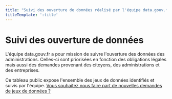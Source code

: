 ```yaml
---
title: "Suivi des ouverture de données réalisé par l'équipe data.gouv.fr"
titleTemplate: ':title'
---
```


<script setup>
import SuiviOuverture from './.vitepress/theme/components/SuiviOuverture.vue';
</script>

# Suivi des ouverture de données

L'équipe data.gouv.fr a pour mission de suivre l'ouverture des données des administrations. Celles-ci sont priorisées en fonction des obligations légales mais aussi des demandes provenant des citoyens, des administrations et des entreprises. 

Ce tableau public expose l'ensemble des jeux de données identifiés et suivis par l'équipe. [Vous souhaitez nous faire part de nouvelles demandes de jeux de données ?](https://forum.data.gouv.fr/)

<SuiviOuverture />


